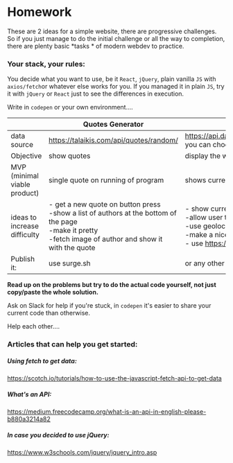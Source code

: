 # Homework

These are 2 ideas for a simple website, there are progressive challenges. So if you just manage to do the initial challenge or all the way to completion, there are plenty basic *tasks * of modern webdev to practice.

### Your stack, your rules:

You decide what you want to use, be it `React`, `jQuery`, plain vanilla `JS` with `axios/fetch`or whatever else works for you. If you managed it in plain `JS`, try it with `jQuery` or `React` just to see the differences in execution.

Write in `codepen` or your own environment....

|                              | Quotes Generator                                             | Weather Report                                               |
| ---------------------------- | ------------------------------------------------------------ | ------------------------------------------------------------ |
| data source                  | https://talaikis.com/api/quotes/random/                      | https://api.darksky.net/forecast/d2be6e54e49f3863401a87f85187fe64/39.2616,-121.0161<br />you can choose another api (NOAA etc) but this one seems decent |
| Objective                    | show quotes                                                  | display the weather                                          |
| MVP (minimal viable product) | single quote on running of program                           | shows current temperature etc                                |
| ideas to increase difficulty | - get a new quote on button press<br />-show a list of authors at the bottom of the page<br />-make it pretty<br />-fetch image of author and show it with the quote | - show current weather for fixed location<br />-allow user to input ZIP code/location and get the weather<br />-use geolocation API<br />-make a nice graphical representation of forecast<br />- use https://erikflowers.github.io/weather-icons/ |
| Publish it:                  | use surge.sh                                                 | or any other service to get it on the web!                   |

**Read up on the problems but try to do the actual code yourself, not just copy/paste the whole solution.**

Ask on Slack for help if you're stuck, in `codepen` it's easier to share your current code than otherwise. 

Help each other....

### Articles that can help you get started:

##### Using fetch to get data:

https://scotch.io/tutorials/how-to-use-the-javascript-fetch-api-to-get-data

##### What's an API:

https://medium.freecodecamp.org/what-is-an-api-in-english-please-b880a3214a82

##### In case you decided to use jQuery:

https://www.w3schools.com/jquery/jquery_intro.asp






